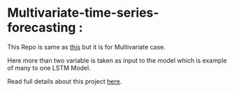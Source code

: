 # Multivariate-time-series-forecasting :

This Repo is same as [this](https://github.com/tariqmhmd5/Univariate-LSTM-Covid-Prediction) but it is for Multivariate case.

Here more than two variable is taken as input to the model which is example of many to one LSTM Model.

Read full details about this project [here](https://github.com/tariqmhmd5/Univariate-LSTM-Covid-Prediction).
